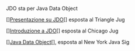 JDO sta per Java Data Object

[<html>]<a href="http://trijug.org/downloads/jdojug.pdf">Presentazione su JDO</a>[</html>] esposta al Triangle Jug

[<html>]<a href="http://www.solarmetric.com/images/Chicago_JUG_1-8-2004.pps">Introduzione a JDO</a>[</html>] esposta al Chicago Jug

[<html>]<a href="http://www.javasig.com/Archive/lectures/JavaSIG-JavaDataObjects.ppt">Java Data Object</a>[</html>], esposta al New York Java Sig



